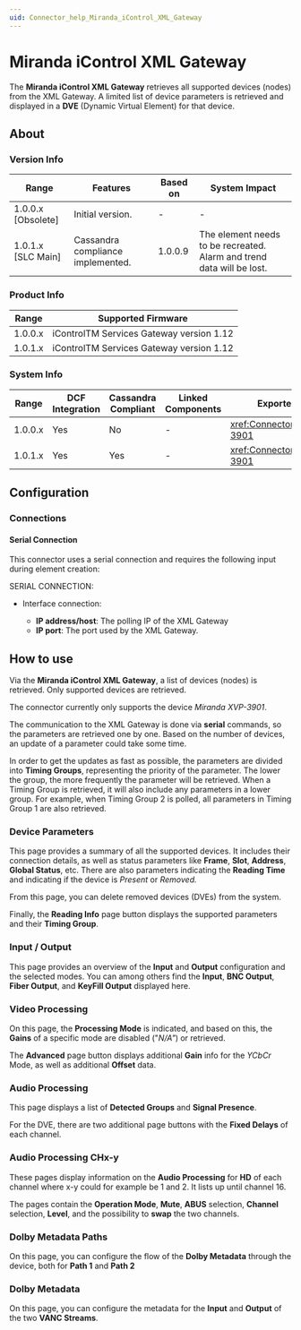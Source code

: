 ```yaml
---
uid: Connector_help_Miranda_iControl_XML_Gateway
---
```


# Miranda iControl XML Gateway

The **Miranda iControl XML Gateway** retrieves all supported devices (nodes) from the XML Gateway. A limited list of device parameters is retrieved and displayed in a **DVE** (Dynamic Virtual Element) for that device.

## About

### Version Info

| Range              | Features                          | Based on | System Impact                                                         |
|--------------------|-----------------------------------|----------|-----------------------------------------------------------------------|
| 1.0.0.x [Obsolete] | Initial version.                  | -        | -                                                                     |
| 1.0.1.x [SLC Main] | Cassandra compliance implemented. | 1.0.0.9  | The element needs to be recreated. Alarm and trend data will be lost. |

### Product Info

| Range   | Supported Firmware                       |
|---------|------------------------------------------|
| 1.0.0.x | iControlTM Services Gateway version 1.12 |
| 1.0.1.x | iControlTM Services Gateway version 1.12 |

### System Info

| Range   | DCF Integration | Cassandra Compliant | Linked Components | Exported Components                    |
|---------|-----------------|---------------------|-------------------|----------------------------------------|
| 1.0.0.x | Yes             | No                  | -                 | <xref:Connector_help_Miranda_XVP-3901> |
| 1.0.1.x | Yes             | Yes                 | -                 | <xref:Connector_help_Miranda_XVP-3901> |

## Configuration

### Connections

#### Serial Connection

This connector uses a serial connection and requires the following input during element creation:

SERIAL CONNECTION:

- Interface connection:

  - **IP address/host**: The polling IP of the XML Gateway
  - **IP port**: The port used by the XML Gateway.
  
## How to use

Via the **Miranda iControl XML Gateway**, a list of devices (nodes) is retrieved. Only supported devices are retrieved.

The connector currently only supports the device *Miranda XVP-3901*.

The communication to the XML Gateway is done via **serial** commands, so the parameters are retrieved one by one. Based on the number of devices, an update of a parameter could take some time.

In order to get the updates as fast as possible, the parameters are divided into **Timing Groups**, representing the priority of the parameter. The lower the group, the more frequently the parameter will be retrieved. When a Timing Group is retrieved, it will also include any parameters in a lower group. For example, when Timing Group 2 is polled, all parameters in Timing Group 1 are also retrieved.

### Device Parameters

This page provides a summary of all the supported devices. It includes their connection details, as well as status parameters like **Frame**, **Slot**, **Address**, **Global Status**, etc. There are also parameters indicating the **Reading Time** and indicating if the device is *Present* or *Removed.*

From this page, you can delete removed devices (DVEs) from the system.

Finally, the **Reading Info** page button displays the supported parameters and their **Timing Group**.

### Input / Output

This page provides an overview of the **Input** and **Output** configuration and the selected modes. You can among others find the **Input**, **BNC Output**, **Fiber Output**, and **KeyFill Output** displayed here.

### Video Processing

On this page, the **Processing Mode** is indicated, and based on this, the **Gains** of a specific mode are disabled ("*N/A"*) or retrieved.

The **Advanced** page button displays additional **Gain** info for the *YCbCr* Mode, as well as additional **Offset** data.

### Audio Processing

This page displays a list of **Detected Groups** and **Signal Presence**.

For the DVE, there are two additional page buttons with the **Fixed Delays** of each channel.

### Audio Processing CHx-y

These pages display information on the **Audio Processing** for **HD** of each channel where x-y could for example be 1 and 2. It lists up until channel 16.

The pages contain the **Operation Mode**, **Mute**, **ABUS** selection, **Channel** selection, **Level**, and the possibility to **swap** the two channels.

### Dolby Metadata Paths

On this page, you can configure the flow of the **Dolby Metadata** through the device, both for **Path 1** and **Path 2**

### Dolby Metadata

On this page, you can configure the metadata for the **Input** and **Output** of the two **VANC Streams**.


